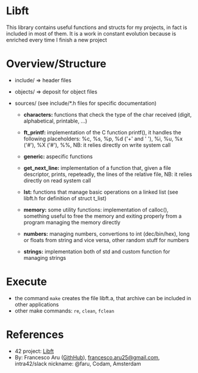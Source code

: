 # Libft
This library contains useful functions and structs for my projects, in fact is included in most of them. It is a work in constant evolution because is enriched every time I finish a new project


# Overview/Structure
- include/           => header files
- objects/           => deposit for object files
- sources/		(see include/*.h files for specific documentation)

	- **characters:** 		functions that check the type of the char received (digit, alphabetical, printable, ...)

	- **ft_printf:**  		implementation of the C function printf(), it handles the following placeholders: %c, %s, %p, %d ('+' and ' '), %i, %u, %x ('#'), %X ('#'), %%, NB: it relies directly on write system call
	
	- **generic:**			aspecific functions

	- **get_next_line:**  	implementation of a function that, given a file descriptor, prints, repeteadly, the lines of the relative file, NB: it relies directly on read system call

	- **lst:**  			functions that manage basic operations on a linked list (see libft.h for definition of struct t_list)

	- **memory:**  			some utility functions: implementation of calloc(), something useful to free the memory and exiting properly from a program managing the memory directly

	- **numbers:**  		managing numbers, convertions to int (dec/bin/hex), long or floats from string and vice versa, other random stuff for numbers

	- **strings:**  		implementation both of std and custom function for managing strings


# Execute
- the command `make` creates the file libft.a, that archive can be included in other applications
- other make commands: `re`, `clean`, `fclean`


# References
- 42 project: [Libft](https://cdn.intra.42.fr/pdf/pdf/73987/en.subject.pdf)
- By: Francesco Aru ([GithHub](https://github.com/Orpheus-3145)), francesco.aru25@gmail.com, intra42/slack nickname: @faru, Codam, Amsterdam
